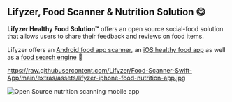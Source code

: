 ## Lifyzer, Food Scanner & Nutrition Solution 😋

**Lifyzer Healthy Food Solution™** offers an open source social-food solution that allows users to share their feedback and reviews on food items.

Lifyzer offers an [Android food app scanner](https://github.com/Lifyzer/Food-Scanner-Android-App), an [iOS healthy food app](https://github.com/Lifyzer/Food-Scanner-Swift-App) as well as a [food search engine](https://github.com/Lifyzer/FoodCMS) 🥦

https://raw.githubusercontent.com/Lifyzer/Food-Scanner-Swift-App/main/extras/assets/lifyzer-iphone-food-nutrition-app.jpg

![Open Source nutrition scanning mobile app](https://github.com/user-attachments/assets/b61e9066-e3a0-4a10-a89c-c46cd4964c5f)
